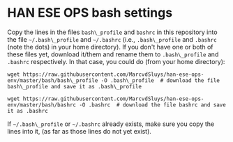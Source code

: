 # HAN ESE OPS bash settings #

Copy the lines in the files `bash\_profile` and `bashrc` in this repository into the file
`~/.bash\_profile` and `~/.bashrc` (i.e., `.bash\_profile` and `.bashrc` (note the dots)
in your home directory).  If you don't have one or both of these files yet, download
it/them and rename them to `.bash\_profile` and `.bashrc` respectively.  In that case, you
could do (from your home directory):

`wget https://raw.githubusercontent.com/MarcvdSluys/han-ese-ops-env/master/bash/bash\_profile -O .bash\_profile  # download the file bash\_profile and save it as .bash\_profile`

`wget https://raw.githubusercontent.com/MarcvdSluys/han-ese-ops-env/master/bash/bashrc -O .bashrc  # download the file bashrc and save it as .bashrc`

If `~/.bash\_profile` or `~/.bashrc` already exists, make sure you copy the lines into it,
(as far as those lines do not yet exist).

